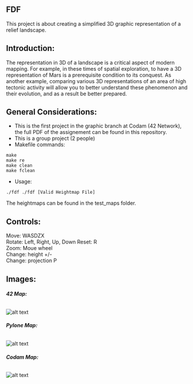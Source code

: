 ## <b> FDF </b><br>
This project is about creating a simplified 3D graphic representation of a relief landscape.

## <b> Introduction: </b><br>
The representation in 3D of a landscape is a critical aspect of modern mapping. For
example, in these times of spatial exploration, to have a 3D representation of Mars is a
prerequisite condition to its conquest. As another example, comparing various 3D representations of an area of high tectonic activity will allow you to better understand these
phenomenon and their evolution, and as a result be better prepared.

## <b> General Considerations: </b><br>
- This is the first project in the graphic branch at Codam (42 Network), the full PDF of the assignement can be found in this repository. <br>
- This is a group project (2 people)
- Makefile commands:
```
make
make re
make clean
make fclean

```
- Usage:
```
./fdf ./fdf [Valid Heightmap File]

```
The heightmaps can be found in the test_maps folder.<br>

## <b>Controls: </b><br>
Move: WASDZX <br>
Rotate: Left, Right, Up, Down
Reset: R <br>
Zoom: Moue wheel <br>
Change: height +/- <br>
Change: projection P <br>

## <b> Images: </b><br>
###### <b> 42 Map: </b><br>
![alt text](https://i.imgur.com/W6q17VQ.png)

###### <b> Pylone Map: </b><br>
![alt text](https://i.imgur.com/pHi08I8.png)

###### <b> Codam Map: </b><br>
![alt text](https://i.imgur.com/vysFyQt.png)

